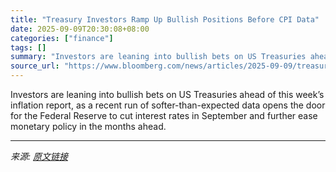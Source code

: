 ```yaml
---
title: "Treasury Investors Ramp Up Bullish Positions Before CPI Data"
date: 2025-09-09T20:30:08+08:00
categories: ["finance"]
tags: []
summary: "Investors are leaning into bullish bets on US Treasuries ahead of this week’s inflation report, as a recent run of softer-than-expected data opens the door for the Federal Reserve to cut interest rate"
source_url: "https://www.bloomberg.com/news/articles/2025-09-09/treasury-bulls-out-in-force-as-wall-street-awaits-inflation-data"
---
```


Investors are leaning into bullish bets on US Treasuries ahead of this week’s inflation report, as a recent run of softer-than-expected data opens the door for the Federal Reserve to cut interest rates in September and further ease monetary policy in the months ahead.

---

*来源: [原文链接](https://www.bloomberg.com/news/articles/2025-09-09/treasury-bulls-out-in-force-as-wall-street-awaits-inflation-data)*
